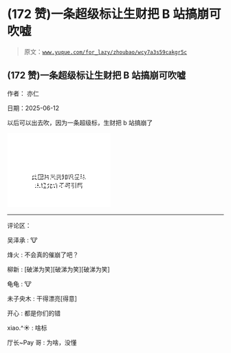 # (172 赞)一条超级标让生财把 B 站搞崩可吹嘘

> 原文：[`www.yuque.com/for_lazy/zhoubao/wcy7a3s59cakgr5c`](https://www.yuque.com/for_lazy/zhoubao/wcy7a3s59cakgr5c)

## (172 赞)一条超级标让生财把 B 站搞崩可吹嘘

作者： 亦仁

日期：2025-06-12

以后可以出去吹，因为一条超级标，生财把 b 站搞崩了

![](img/89ff20a06c64b1d0c84526518300a856.png "None")

* * *

评论区：

吴泽承 : 🐮

烽火 : 不会真的催崩了吧？

柳新 : [破涕为笑][破涕为笑][破涕为笑]

龟龟 : 🐮

未子央木 : 干得漂亮[得意]

开心 : 都是你们的错

xiao.^☀ : 啥标

厅长~Pay 哥 : 为啥，没懂